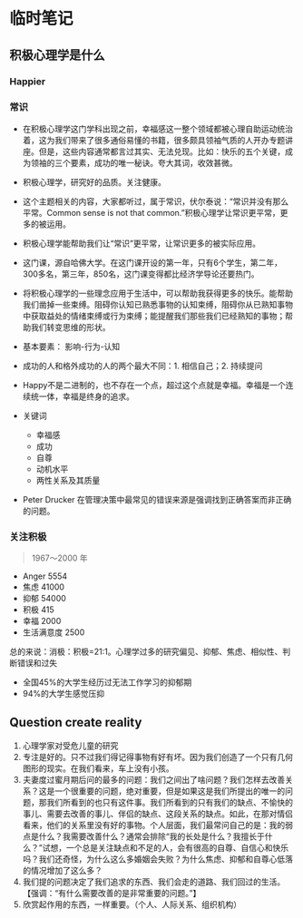 # 临时笔记

## 积极心理学是什么

### Happier

### 常识

- 在积极心理学这门学科出现之前，幸福感这一整个领域都被心理自助运动统治着，这为我们带来了很多通俗易懂的书籍，很多颇具领袖气质的人开办专题讲座。但是，这些内容通常都言过其实、无法兑现。比如：快乐的五个关键，成为领袖的三个要素，成功的唯一秘诀。夸大其词，收效甚微。
- 积极心理学，研究好的品质。关注健康。
- 这个主题相关的内容，大家都听过，属于常识，伏尔泰说：“常识并没有那么平常。Common sense is not that common.”积极心理学让常识更平常，更多的被运用。
- 积极心理学能帮助我们让“常识”更平常，让常识更多的被实际应用。
- 这门课，源自哈佛大学。在这门课开设的第一年，只有6个学生，第二年，300多名，第三年，850名，这门课变得都比经济学导论还要热门。
- 将积极心理学的一些理念应用于生活中，可以帮助我获得更多的快乐。能帮助我们凿掉一些束缚。阻碍你认知已熟悉事物的认知束缚，阻碍你从已熟知事物中获取益处的情绪束缚或行为束缚；能提醒我们那些我们已经熟知的事物；帮助我们转变思维的形状。
- 基本要素： 影响-行为-认知
- 成功的人和格外成功的人的两个最大不同：1. 相信自己；2. 持续提问
- Happy不是二进制的，也不存在一个点，超过这个点就是幸福。幸福是一个连续统一体，幸福是终身的追求。
- 关键词
  - 幸福感
  - 成功
  - 自尊
  - 动机水平
  - 两性关系及其质量

- Peter Drucker 在管理决策中最常见的错误来源是强调找到正确答案而非正确的问题。

### 关注积极

> 1967～2000 年

- Anger 5554
- 焦虑 41000
- 抑郁 54000
- 积极 415
- 幸福 2000
- 生活满意度 2500

总的来说：消极：积极=21:1。心理学过多的研究偏见、抑郁、焦虑、相似性、判断错误和过失

- 全国45%的大学生经历过无法工作学习的抑郁期
- 94%的大学生感觉压抑

## Question create reality

1. 心理学家对受危儿童的研究
2. 专注是好的。只不过我们得记得事物有好有坏。因为我们创造了一个只有几何图形的现实。在我们看来，车上没有小孩。
3. 夫妻度过蜜月期后问的最多的问题：我们之间出了啥问题？我们怎样去改善关系？这是一个很重要的问题，绝对重要，但是如果这是我们所提出的唯一的问题，那我们所看到的也只有这件事。我们所看到的只有我们的缺点、不愉快的事儿、需要去改善的事儿、伴侣的缺点、这段关系的缺点。如此，在那对情侣看来，他们的关系里没有好的事物。个人层面，我们最常问自己的是：我的弱点是什么？我需要改善什么？通常会排除“我的长处是什么？我擅长于什么？”试想，一个总是关注缺点和不足的人，会有很高的自尊、自信心和快乐吗？我们还奇怪，为什么这么多婚姻会失败？为什么焦虑、抑郁和自尊心低落的情况增加了这么多？
4. 我们提的问题决定了我们追求的东西、我们会走的道路、我们回过的生活。【强调：“有什么需要改善的是非常重要的问题。”】
5. 欣赏起作用的东西，一样重要。（个人、人际关系、组织机构）